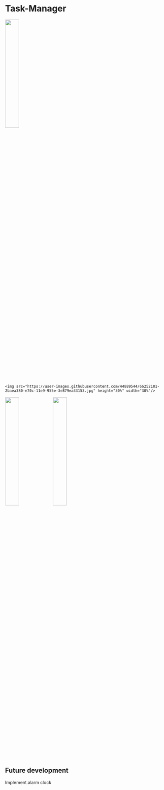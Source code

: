 # Task-Manager

<p float="left">
  <img src="https://user-images.githubusercontent.com/44889544/66252097-26e9ef80-e70c-11e9-973f-5dc3880972e9.jpg" height="30%" width="30%"/> 

    <img src="https://user-images.githubusercontent.com/44889544/66252101-2baea380-e70c-11e9-955e-3e879ea33153.jpg" height="30%" width="30%"/>
</p>

<p float="left">
  <img src="https://user-images.githubusercontent.com/44889544/66252103-2f422a80-e70c-11e9-8599-7b5d86f983ae.jpg" height="30%" width="30%"/> 
  <img src="https://user-images.githubusercontent.com/44889544/66252106-35380b80-e70c-11e9-9440-3017cbdc37fd.jpg" height="30%" width="30%"/> 
  
</p>

## Future development
Implement alarm clock

